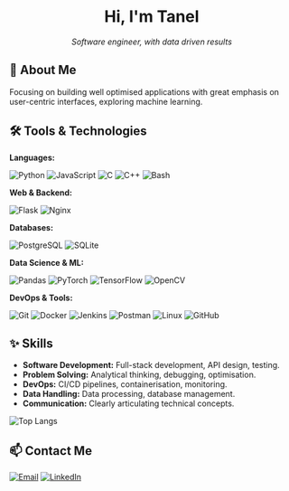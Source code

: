 <!-- ![hello-it-have-you-tried](https://github.com/The-Magicians-Code/The-Magicians-Code/assets/60236942/825d77d3-0e64-44c2-ac44-1a47c5cbe06e) -->
<!-- <p align="center"> -->
<!--   <img src="https://github.com/The-Magicians-Code/The-Magicians-Code/assets/60236942/825d77d3-0e64-44c2-ac44-1a47c5cbe06e"/> -->
<!-- </p> -->
<h1 align="center">Hi, I'm Tanel</h1>
<p align="center">
  <em>Software engineer, with data driven results</em>
</p>

##  About Me

Focusing on building well optimised applications with great emphasis on user-centric interfaces, exploring machine learning.

## 🛠️ Tools & Technologies

**Languages:** <p>
  <img src="https://img.shields.io/badge/Python-3776AB?logo=python&logoColor=white&style=flat-square" alt="Python"/>
  <img src="https://img.shields.io/badge/JavaScript-F7DF1E?logo=javascript&logoColor=black&style=flat-square" alt="JavaScript"/>
  <img src="https://img.shields.io/badge/C-A8B9CC?logo=c&logoColor=white&style=flat-square" alt="C"/>
  <img src="https://img.shields.io/badge/C++-00599C?logo=cplusplus&logoColor=white&style=flat-square" alt="C++"/>
  <img src="https://img.shields.io/badge/Bash-4EAA25?logo=gnu-bash&logoColor=white&style=flat-square" alt="Bash"/>
</p>

**Web & Backend:**
<p>
  <img src="https://img.shields.io/badge/Flask-000000?logo=flask&logoColor=white&style=flat-square" alt="Flask"/>
  <img src="https://img.shields.io/badge/Nginx-009639?logo=nginx&logoColor=white&style=flat-square" alt="Nginx"/>
  </p>

**Databases:**
<p>
  <img src="https://img.shields.io/badge/PostgreSQL-4169E1?logo=postgresql&logoColor=white&style=flat-square" alt="PostgreSQL"/>
  <img src="https://img.shields.io/badge/SQLite-003B57?logo=sqlite&logoColor=white&style=flat-square" alt="SQLite"/>
</p>

**Data Science & ML:**
<p>
  <img src="https://img.shields.io/badge/Pandas-150458?logo=pandas&logoColor=white&style=flat-square" alt="Pandas"/>
  <img src="https://img.shields.io/badge/PyTorch-EE4C2C?logo=pytorch&logoColor=white&style=flat-square" alt="PyTorch"/>
  <img src="https://img.shields.io/badge/TensorFlow-FF6F00?logo=tensorflow&logoColor=white&style=flat-square" alt="TensorFlow"/>
  <img src="https://img.shields.io/badge/OpenCV-5C3EE8?logo=opencv&logoColor=white&style=flat-square" alt="OpenCV"/>
</p>

**DevOps & Tools:**
<p>
  <img src="https://img.shields.io/badge/Git-F05032?logo=git&logoColor=white&style=flat-square" alt="Git"/>
  <img src="https://img.shields.io/badge/Docker-2496ED?logo=docker&logoColor=white&style=flat-square" alt="Docker"/>
  <img src="https://img.shields.io/badge/Jenkins-D24939?logo=jenkins&logoColor=white&style=flat-square" alt="Jenkins"/>
  <img src="https://img.shields.io/badge/Postman-FF6C37?logo=postman&logoColor=white&style=flat-square" alt="Postman"/>
  <img src="https://img.shields.io/badge/Linux-FCC624?logo=linux&logoColor=black&style=flat-square" alt="Linux"/>
  <img src="https://img.shields.io/badge/GitHub-181717?logo=github&logoColor=white&style=flat-square" alt="GitHub"/>
</p>

## ✨ Skills
* **Software Development:** Full-stack development, API design, testing.
* **Problem Solving:** Analytical thinking, debugging, optimisation.
* **DevOps:** CI/CD pipelines, containerisation, monitoring.
* **Data Handling:** Data processing, database management.
* **Communication:** Clearly articulating technical concepts.

<!--![Top Langs](https://github-readme-stats.vercel.app/api/top-langs/?username=the-magicians-code&hide=html,typescript,javascript,css,r)-->

![Top Langs](https://github-readme-stats-ten-xi-37.vercel.app/api/top-langs/?username=the-magicians-code&hide=html,typescript,javascript,css,r)

## 📫 Contact Me

<p align="left">
  <a href="mailto:tanel.treuberg@gmail.com" target="_blank"><img alt="Email" src="https://img.shields.io/badge/Email-D14836?style=flat-square&logo=gmail&logoColor=white" /></a>
  <a href="https://linkedin.com/in/taneltreuberg" target="_blank"><img alt="LinkedIn" src="https://img.shields.io/badge/LinkedIn-0A66C2?style=flat-square&logo=linkedin&logoColor=white" /></a>
</p>
